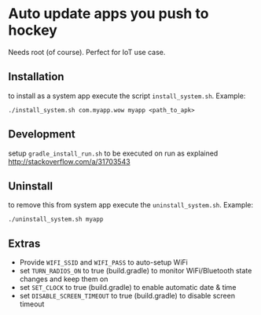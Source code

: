 # Auto update apps you push to hockey

Needs root (of course). Perfect for IoT use case.

## Installation

to install as a system app execute the script `install_system.sh`. Example:

```
./install_system.sh com.myapp.wow myapp <path_to_apk>
```

## Development

setup `gradle_install_run.sh` to be executed on run as explained http://stackoverflow.com/a/31703543

## Uninstall

to remove this from system app execute the `uninstall_system.sh`. Example:

```
./uninstall_system.sh myapp
```

## Extras

- Provide `WIFI_SSID` and `WIFI_PASS` to auto-setup WiFi
- set `TURN_RADIOS_ON` to true (build.gradle) to monitor WiFi/Bluetooth state changes and keep them on
- set `SET_CLOCK` to true (build.gradle) to enable automatic date & time
- set `DISABLE_SCREEN_TIMEOUT` to true (build.gradle) to disable screen timeout